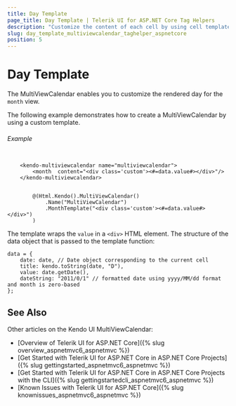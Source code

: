 ```yaml
---
title: Day Template
page_title: Day Template | Telerik UI for ASP.NET Core Tag Helpers
description: "Customize the content of each cell by using cell templates when working with the Kendo UI MultiViewCalendar Tag Helper for ASP.NET Core (MVC 6 or ASP.NET Core MVC)."
slug: day_template_multiviewcalendar_taghelper_aspnetcore
position: 5
---
```


# Day Template

The MultiViewCalendar enables you to customize the rendered day for the `month` view.

The following example demonstrates how to create a MultiViewCalendar by using a custom template.

###### Example

```tagHelper

    <kendo-multiviewcalendar name="multiviewcalendar">
        <month  content="<div class='custom'><#=data.value#></div>"/>
    </kendo-multiviewcalendar>

```
```Razor

        @(Html.Kendo().MultiViewCalendar()
            .Name("MultiViewCalendar")
            .MonthTemplate("<div class='custom'><#=data.value#></div>")
        )
```

The template wraps the `value` in a `<div>` HTML element. The structure of the data object that is passed to the template function:

    data = {
        date: date, // Date object corresponding to the current cell
        title: kendo.toString(date, "D"),
        value: date.getDate(),
        dateString: "2011/0/1" // formatted date using yyyy/MM/dd format and month is zero-based
    };

## See Also

Other articles on the Kendo UI MultiViewCalendar:

* [Overview of Telerik UI for ASP.NET Core]({% slug overview_aspnetmvc6_aspnetmvc %})
* [Get Started with Telerik UI for ASP.NET Core in ASP.NET Core Projects]({% slug gettingstarted_aspnetmvc6_aspnetmvc %})
* [Get Started with Telerik UI for ASP.NET Core in ASP.NET Core Projects with the CLI]({% slug gettingstartedcli_aspnetmvc6_aspnetmvc %})
* [Known Issues with Telerik UI for ASP.NET Core]({% slug knownissues_aspnetmvc6_aspnetmvc %})
